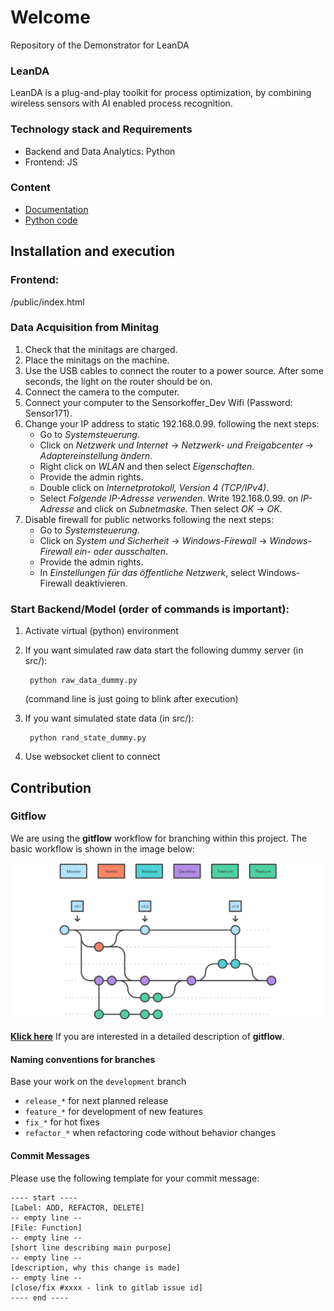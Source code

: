 # Welcome

Repository of the Demonstrator for LeanDA

### LeanDA

LeanDA is a plug-and-play toolkit for process optimization, by combining wireless sensors with AI enabled process recognition. 

### Technology stack and Requirements

- Backend and Data Analytics: Python
- Frontend: JS

### Content

- [Documentation](Documentation/)
- [Python code](src/)


## Installation and execution 

### Frontend:

/public/index.html

### Data Acquisition from Minitag ###

1. Check that the minitags are charged. 
2. Place the minitags on the machine. 
3. Use the USB cables to connect the router to a power source. After some seconds, the light on the router should be on.
4. Connect the camera to the computer. 
5. Connect your computer to the Sensorkoffer_Dev Wifi (Password: Sensor171).
6. Change your IP address to static 192.168.0.99. following the next steps:
    - Go to *Systemsteuerung*.
    - Click on *Netzwerk und Internet* -> *Netzwerk- und Freigabcenter* -> *Adaptereinstellung ändern*.
    - Right click on *WLAN* and then select *Eigenschaften*.
    - Provide the admin rights.
    - Double click on *Internetprotokoll, Version 4 (TCP/IPv4)*.
    - Select *Folgende IP-Adresse verwenden*. Write 192.168.0.99. on *IP-Adresse* and click on *Subnetmaske*. Then select *OK* -> *OK*.
7. Disable firewall for public networks following the next steps:
    - Go to *Systemsteuerung*.
    - Click on *System und Sicherheit* -> *Windows-Firewall* -> *Windows-Firewall ein- oder ausschalten*.
    - Provide the admin rights.
    - In *Einstellungen für das öffentliche Netzwerk*, select Windows-Firewall deaktivieren. 


### Start Backend/Model (order of commands is important):

1. Activate virtual (python) environment

1. If you want simulated raw data start the following dummy server (in src/):

        python raw_data_dummy.py

    (command line is just going to blink after execution)

2. If you want simulated state data (in src/):

        python rand_state_dummy.py

5. Use websocket client to connect

## Contribution

### Gitflow
We are using the **gitflow** workflow for branching within this project.
The basic workflow is shown in the image below:

![Branching1](Documentation/Images/Gitflow.png)

[**Klick here**](https://www.atlassian.com/git/tutorials/comparing-workflows/gitflow-workflow) 
If you are interested in a detailed description of **gitflow**.

#### Naming conventions for branches

Base your work on the `development` branch

- `release_*` for next planned release
- `feature_*` for development of new features
- `fix_*` for hot fixes
- `refactor_*` when refactoring code without behavior changes

#### Commit Messages

Please use the following template for your commit message:

    ---- start ----
    [Label: ADD, REFACTOR, DELETE]
    -- empty line --
    [File: Function]
    -- empty line --
    [short line describing main purpose]
    -- empty line --
    [description, why this change is made]
    -- empty line --
    [close/fix #xxxx - link to gitlab issue id]
    ---- end ----

